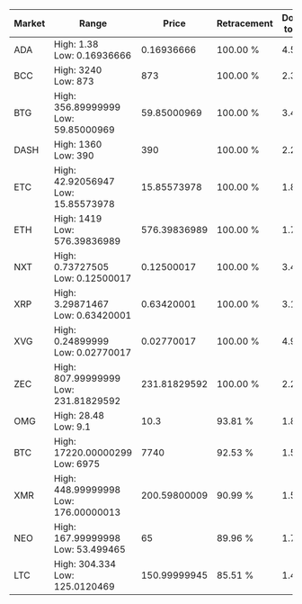 | Market | Range | Price| Retracement | Doubles to 50% |
| --- | --- | --- | --- | --- |
| ADA | High: 1.38<br />Low: 0.16936666 | 0.16936666 | 100.00 % | 4.57 |
| BCC | High: 3240<br />Low: 873 | 873 | 100.00 % | 2.36 |
| BTG | High: 356.89999999<br />Low: 59.85000969 | 59.85000969 | 100.00 % | 3.48 |
| DASH | High: 1360<br />Low: 390 | 390 | 100.00 % | 2.24 |
| ETC | High: 42.92056947<br />Low: 15.85573978 | 15.85573978 | 100.00 % | 1.85 |
| ETH | High: 1419<br />Low: 576.39836989 | 576.39836989 | 100.00 % | 1.73 |
| NXT | High: 0.73727505<br />Low: 0.12500017 | 0.12500017 | 100.00 % | 3.45 |
| XRP | High: 3.29871467<br />Low: 0.63420001 | 0.63420001 | 100.00 % | 3.10 |
| XVG | High: 0.24899999<br />Low: 0.02770017 | 0.02770017 | 100.00 % | 4.99 |
| ZEC | High: 807.99999999<br />Low: 231.81829592 | 231.81829592 | 100.00 % | 2.24 |
| OMG | High: 28.48<br />Low: 9.1 | 10.3 | 93.81 % | 1.82 |
| BTC | High: 17220.00000299<br />Low: 6975 | 7740 | 92.53 % | 1.56 |
| XMR | High: 448.99999998<br />Low: 176.00000013 | 200.59800009 | 90.99 % | 1.56 |
| NEO | High: 167.99999998<br />Low: 53.499465 | 65 | 89.96 % | 1.70 |
| LTC | High: 304.334<br />Low: 125.0120469 | 150.99999945 | 85.51 % | 1.42 |
